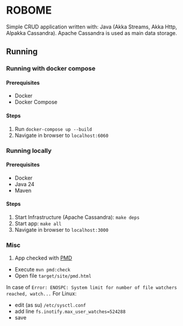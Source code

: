 # ROBOME
Simple CRUD application written with: Java (Akka Streams, Akka Http, Alpakka Cassandra). Apache Cassandra is used as main data storage.

## Running

### Running with docker compose

#### Prerequisites
- Docker
- Docker Compose

#### Steps
1. Run `docker-compose up --build`
2. Navigate in browser to `localhost:6060`

### Running locally

#### Prerequisites
- Docker
- Java 24
- Maven

#### Steps
1. Start Infrastructure (Apache Cassandra): `make deps`
2. Start app: `make all`
4. Navigate in browser to `localhost:3000`


### Misc
1. App checked with [PMD](https://pmd.github.io/)
- Execute `mvn pmd:check`
- Open file `target/site/pmd.html`


In case of `Error: ENOSPC: System limit for number of file watchers reached, watch...`
For Linux:
- edit (as su) `/etc/sysctl.conf`
- add line `fs.inotify.max_user_watches=524288`
- save